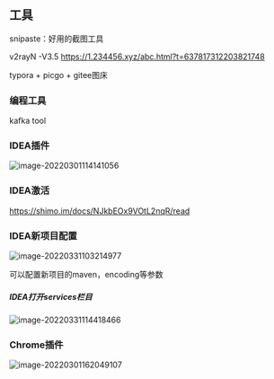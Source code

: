 ## 工具

snipaste：好用的截图工具

v2rayN -V3.5 https://1.234456.xyz/abc.html?t=637817312203821748

typora + picgo + gitee图床



### 编程工具

kafka tool





### IDEA插件

![image-20220301114141056](https://gitee.com/wmbyy/typora_pictures/raw/master/pictures/image-20220301114141056.png)





### IDEA激活

https://shimo.im/docs/NJkbEOx9VOtL2nqR/read



### IDEA新项目配置

![image-20220331103214977](https://gitee.com/wmbyy/typora_pictures/raw/master/pictures/image-20220331103214977.png)

可以配置新项目的maven，encoding等参数



##### IDEA打开services栏目

![image-20220331114418466](https://gitee.com/wmbyy/typora_pictures/raw/master/pictures/image-20220331114418466.png)





### Chrome插件

![image-20220301162049107](https://gitee.com/wmbyy/typora_pictures/raw/master/pictures/image-20220301162049107.png)
